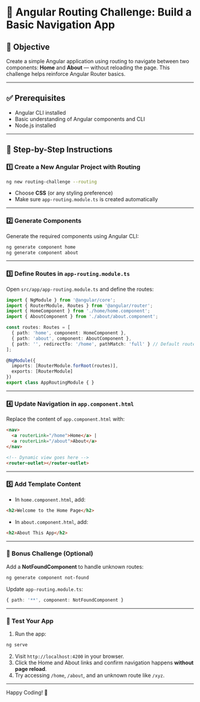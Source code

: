 # 🚦 Angular Routing Challenge: Build a Basic Navigation App

## 🧩 Objective
Create a simple Angular application using routing to navigate between two components: **Home** and **About** — without reloading the page. This challenge helps reinforce Angular Router basics.

---

## ✅ Prerequisites

- Angular CLI installed
- Basic understanding of Angular components and CLI
- Node.js installed

---

## 🚀 Step-by-Step Instructions

### 1️⃣ Create a New Angular Project with Routing

```bash
ng new routing-challenge --routing
```

- Choose **CSS** (or any styling preference)
- Make sure `app-routing.module.ts` is created automatically

---

### 2️⃣ Generate Components

Generate the required components using Angular CLI:

```bash
ng generate component home
ng generate component about
```

---

### 3️⃣ Define Routes in `app-routing.module.ts`

Open `src/app/app-routing.module.ts` and define the routes:

```ts
import { NgModule } from '@angular/core';
import { RouterModule, Routes } from '@angular/router';
import { HomeComponent } from './home/home.component';
import { AboutComponent } from './about/about.component';

const routes: Routes = [
  { path: 'home', component: HomeComponent },
  { path: 'about', component: AboutComponent },
  { path: '', redirectTo: '/home', pathMatch: 'full' } // Default route
];

@NgModule({
  imports: [RouterModule.forRoot(routes)],
  exports: [RouterModule]
})
export class AppRoutingModule { }
```

---

### 4️⃣ Update Navigation in `app.component.html`

Replace the content of `app.component.html` with:

```html
<nav>
  <a routerLink="/home">Home</a> |
  <a routerLink="/about">About</a>
</nav>

<!-- Dynamic view goes here -->
<router-outlet></router-outlet>
```

---

### 5️⃣ Add Template Content

- In `home.component.html`, add:

```html
<h2>Welcome to the Home Page</h2>
```

- In `about.component.html`, add:

```html
<h2>About This App</h2>
```

---

### 🎯 Bonus Challenge (Optional)

Add a **NotFoundComponent** to handle unknown routes:

```bash
ng generate component not-found
```

Update `app-routing.module.ts`:

```ts
{ path: '**', component: NotFoundComponent }
```

---

### 🧪 Test Your App

1. Run the app:

```bash
ng serve
```

2. Visit `http://localhost:4200` in your browser.
3. Click the Home and About links and confirm navigation happens **without page reload**.
4. Try accessing `/home`, `/about`, and an unknown route like `/xyz`.

---

Happy Coding! 🚀
